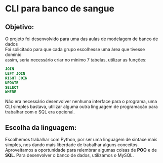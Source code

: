 # CLI para banco de sangue

## Objetivo:
O projeto foi desenvolvido para uma das aulas de modelagem de banco de dados<br>
Foi solicitado para que cada grupo escolhesse uma área que tivesse domínio<br>
assim, seria necessário criar no mínimo 7 tabelas, utilizar as funções:
```sql
JOIN
LEFT JOIN
RIGHT JOIN
UPDATE
SELECT
WHERE
```
Não era necessário desenvolver nenhuma interface para o programa, uma CLI simples bastava, utilizar alguma outra linguagem de programação para trabalhar com o SQL era opcional.

## Escolha da linguagem:
Escolhemos trabalhar com Python, por ser uma linguagem de sintaxe mais simples, nos dando mais liberdade de trabalhar alguns conceitos. Aproveitamos a oportunidade para relembrar algumas coisas de **POO** e de **SQL**.
Para desenvolver o banco de dados, utilizamos o MySQL.